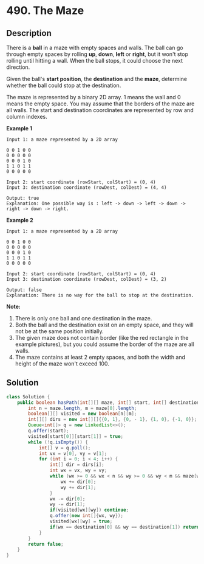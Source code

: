 # 490. The Maze

## Description

There is a **ball** in a maze with empty spaces and walls. The ball can go through empty spaces by rolling **up**, **down**, **left** or **right**, but it won't stop rolling until hitting a wall. When the ball stops, it could choose the next direction.

Given the ball's **start position**, the **destination** and the **maze**, determine whether the ball could stop at the destination.

The maze is represented by a binary 2D array. 1 means the wall and 0 means the empty space. You may assume that the borders of the maze are all walls. The start and destination coordinates are represented by row and column indexes.

**Example 1**

```
Input 1: a maze represented by a 2D array

0 0 1 0 0
0 0 0 0 0
0 0 0 1 0
1 1 0 1 1
0 0 0 0 0

Input 2: start coordinate (rowStart, colStart) = (0, 4)
Input 3: destination coordinate (rowDest, colDest) = (4, 4)

Output: true
Explanation: One possible way is : left -> down -> left -> down -> right -> down -> right.
```

**Example 2**

```
Input 1: a maze represented by a 2D array

0 0 1 0 0
0 0 0 0 0
0 0 0 1 0
1 1 0 1 1
0 0 0 0 0

Input 2: start coordinate (rowStart, colStart) = (0, 4)
Input 3: destination coordinate (rowDest, colDest) = (3, 2)

Output: false
Explanation: There is no way for the ball to stop at the destination.
```

**Note:**

1. There is only one ball and one destination in the maze.
2. Both the ball and the destination exist on an empty space, and they will not be at the same position initially.
3. The given maze does not contain border (like the red rectangle in the example pictures), but you could assume the border of the maze are all walls.
4. The maze contains at least 2 empty spaces, and both the width and height of the maze won't exceed 100.



## Solution

```java
class Solution {
    public boolean hasPath(int[][] maze, int[] start, int[] destination) {
        int n = maze.length, m = maze[0].length;
        boolean[][] visited = new boolean[n][m];
        int[][] dirs = new int[][]{{0, 1}, {0, - 1}, {1, 0}, {-1, 0}};
        Queue<int[]> q = new LinkedList<>();
        q.offer(start);
        visited[start[0]][start[1]] = true;
        while (!q.isEmpty()) {
            int[] v = q.poll();
            int vx = v[0], vy = v[1];
            for (int i = 0; i < 4; i++) {
                int[] dir = dirs[i];
                int wx = vx, wy = vy;
                while (wx >= 0 && wx < n && wy >= 0 && wy < m && maze[wx][wy] == 0) {
                    wx += dir[0];
                    wy += dir[1];
                }
                wx -= dir[0];
                wy -= dir[1];
                if(visited[wx][wy]) continue;
                q.offer(new int[]{wx, wy});
                visited[wx][wy] = true;
                if(wx == destination[0] && wy == destination[1]) return true;
            }
        }
        return false;
    }
}
```

